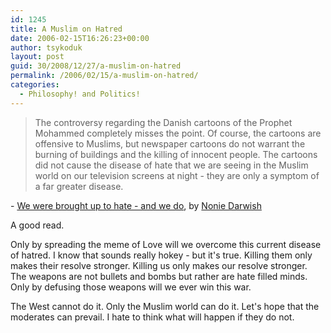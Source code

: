 ```yaml
---
id: 1245
title: A Muslim on Hatred
date: 2006-02-15T16:26:23+00:00
author: tsykoduk
layout: post
guid: 30/2008/12/27/a-muslim-on-hatred
permalink: /2006/02/15/a-muslim-on-hatred/
categories:
  - Philosophy! and Politics!
---
```

<blockquote>The controversy regarding the Danish cartoons of the Prophet Mohammed completely misses the point. Of course, the cartoons are offensive to Muslims, but newspaper cartoons do not warrant the burning of buildings and the killing of innocent people. The cartoons did not cause the disease of hate that we are seeing in the Muslim world on our television screens at night - they are only a symptom of a far greater disease.</blockquote>
-<span class="storyhead">  <a href="http://www.portal.telegraph.co.uk/opinion/main.jhtml?xml=/opinion/2006/02/12/do1205.xml&#38;sSheet=/opinion/2006/02/12/ixop.html">We were brought up to hate - and we do</a>, by </span><a href="http://www.noniedarwish.com/pages/745434/"><span class="storyby">Nonie Darwish</span></a>

<p>A good read.</p>


<p>Only by spreading the meme of Love will we overcome this current disease of hatred. I know that sounds really hokey - but it's true. Killing them only makes their resolve stronger. Killing us only makes our resolve stronger. The weapons are not bullets and bombs but rather are hate filled minds. Only by defusing those weapons will we ever win this war.</p>


<p>The West cannot do it. Only the Muslim world can do it. Let's hope that the moderates can prevail. I hate to think what will happen if they do not.</p>